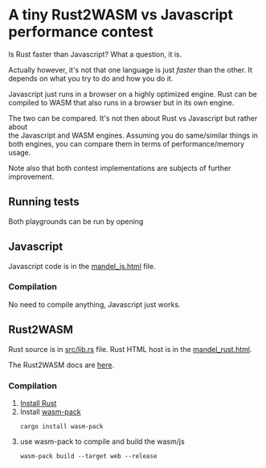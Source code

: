 # A tiny Rust2WASM vs Javascript performance contest

Is Rust faster than Javascript?  What a question, it is. 

Actually however, it's not that one language is just *faster* than the other. 
It depends on what you try to do and how you do it. 

Javascript just runs in a browser on a highly optimized engine. Rust can be compiled to WASM that
also runs in a browser but in its own engine. 

The two can be compared. It's not then about Rust vs Javascript but rather about  
the Javascript and WASM engines. Assuming you do same/similar things in both engines, you can 
compare them in terms of performance/memory usage.

Note also that both contest implementations are subjects of further improvement. 

## Running tests

Both playgrounds can be run by opening

## Javascript

Javascript code is in the <a href='mandel_js.html'>mandel_js.html</a> file. 

### Compilation

No need to compile anything, Javascript just works.

## Rust2WASM

Rust source is in <a href='src/lib.rs'>src/lib.rs</a> file. Rust HTML host is in the <a href='mandel_rust.html'>mandel_rust.html</a>.

The Rust2WASM docs are <a href='https://developer.mozilla.org/en-US/docs/WebAssembly/Rust_to_Wasm'>here</a>.

### Compilation

<ol>

<li><a href='https://www.rust-lang.org/tools/install'>Install Rust</a>
<li>Install <a href='https://github.com/rustwasm/wasm-pack'>wasm-pack</a>

```
cargo install wasm-pack
```

<li>use wasm-pack to compile and build the wasm/js

```
wasm-pack build --target web --release
```

